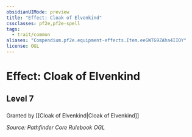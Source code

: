 ```yaml
---
obsidianUIMode: preview
title: "Effect: Cloak of Elvenkind"
cssclasses: pf2e,pf2e-spell
tags:
  - trait/common
aliases: "Compendium.pf2e.equipment-effects.Item.eeGWTG9ZAha4IIOY"
license: OGL
---
```

# Effect: Cloak of Elvenkind
## Level 7
### 






Granted by [[Cloak of Elvenkind|Cloak of Elvenkind]]

*Source: Pathfinder Core Rulebook*
*OGL*